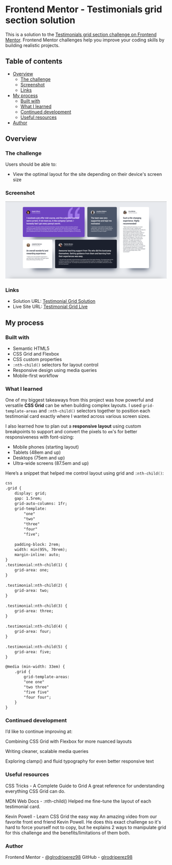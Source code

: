 # Frontend Mentor - Testimonials grid section solution

This is a solution to the [Testimonials grid section challenge on Frontend Mentor](https://www.frontendmentor.io/challenges/testimonials-grid-section-Nnw6J7Un7). Frontend Mentor challenges help you improve your coding skills by building realistic projects.

## Table of contents

- [Overview](#overview)
  - [The challenge](#the-challenge)
  - [Screenshot](#screenshot)
  - [Links](#links)
- [My process](#my-process)
  - [Built with](#built-with)
  - [What I learned](#what-i-learned)
  - [Continued development](#continued-development)
  - [Useful resources](#useful-resources)
- [Author](#author)

## Overview

### The challenge

Users should be able to:

- View the optimal layout for the site depending on their device's screen size

### Screenshot

![Testimonials Grid Screenshot](./images/testimonial-grid-final.png)

### Links

- Solution URL: [Testimonial Grid Solution](https://github.com/glrodriperez98/testimonials-grid-section)
- Live Site URL: [Testimonial Grid Live](https://glrodriperez98.github.io/testimonials-grid-section/)

## My process

### Built with

- Semantic HTML5
- CSS Grid and Flexbox
- CSS custom properties
- `:nth-child()` selectors for layout control
- Responsive design using media queries
- Mobile-first workflow

### What I learned

One of my biggest takeaways from this project was how powerful and versatile **CSS Grid** can be when building complex layouts. I used `grid-template-areas` and `:nth-child()` selectors together to position each testimonial card exactly where I wanted across various screen sizes.

I also learned how to plan out a **responsive layout** using custom breakpoints to support and convert the pixels to `em`'s for better responsiveness with font-sizing:

- Mobile phones (starting layout)
- Tablets (48em and up)
- Desktops (75em and up)
- Ultra-wide screens (87.5em and up)

Here’s a snippet that helped me control layout using grid and `:nth-child()`:

```
css
.grid {
    display: grid;
    gap: 1.5rem;
    grid-auto-columns: 1fr;
    grid-template: 
        "one"
        "two"
        "three"
        "four"
        "five";

    padding-block: 2rem;
    width: min(95%, 70rem);
    margin-inline: auto;
}
.testimonial:nth-child(1) {
    grid-area: one;
}

.testimonial:nth-child(2) {
    grid-area: two;
}

.testimonial:nth-child(3) {
    grid-area: three;
}

.testimonial:nth-child(4) {
    grid-area: four;
}

.testimonial:nth-child(5) {
    grid-area: five;
}
```
```
@media (min-width: 33em) {
    .grid {
        grid-template-areas:
        "one one"
        "two three"
        "five five"
        "four four";
    }
}
```
### Continued development
I’d like to continue improving at:

Combining CSS Grid with Flexbox for more nuanced layouts

Writing cleaner, scalable media queries

Exploring clamp() and fluid typography for even better responsive text

### Useful resources
CSS Tricks - A Complete Guide to Grid
A great reference for understanding everything CSS Grid can do.

MDN Web Docs - :nth-child()
Helped me fine-tune the layout of each testimonial card.

Kevin Powell - Learn CSS Grid the easy way
An amazing video from our favorite front end friend Kevin Powell. He does this exact challenge so it's hard to force yourself not to copy, but he explains 2 ways to manipulate grid for this challenge and the benefits/limitations of them both.

### Author
Frontend Mentor - [@glrodriperez98](https://www.frontendmentor.io/profile/glrodriperez98)
GitHub - [glrodriperez98](https://github.com/glrodriperez98)